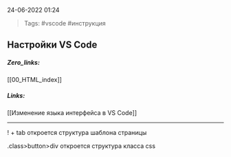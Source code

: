 24-06-2022            01:24

>Tags: #vscode #инструкция 


## Настройки  VS Code

##### Zero_links: 
[[00_HTML_index]]

##### Links: 
[[Изменение языка интерфейса в VS Code]]

---

! + tab                           откроется структура шаблона страницы

.class>button>div        откроется структура класса css




